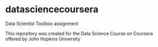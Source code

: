 # datasciencecoursera
Data Scientist Toolbox assignment

This repository was created for the Data Science Course on Coursera offered by John Hopkins University
